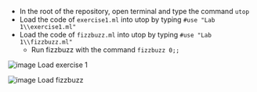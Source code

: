 - In the root of the repository, open terminal and type the command `utop`
- Load the code of `exercise1.ml` into utop by typing `#use "Lab 1\\exercise1.ml"`
- Load the code of `fizzbuzz.ml` into utop by typing `#use "Lab 1\\fizzbuzz.ml"`
  - Run fizzbuzz with the command `fizzbuzz 0;;`
  
![image](https://user-images.githubusercontent.com/67518620/191114623-286430ee-5c6e-408d-8638-678a76fa8f18.png)
Load exercise 1

![image](https://user-images.githubusercontent.com/67518620/191114508-bad41c8e-e53c-4b1b-a6db-77f37f086d6f.png)
Load fizzbuzz
